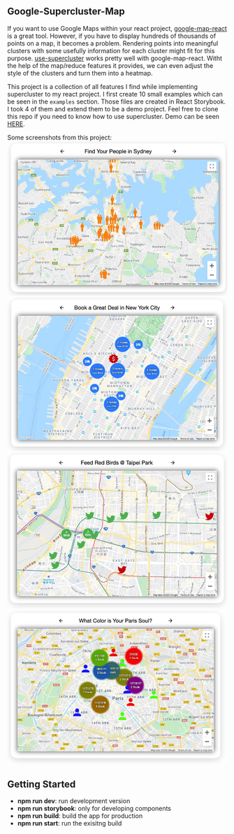 ## Google-Supercluster-Map
If you want to use Google Maps within your react project, [google-map-react](https://www.npmjs.com/package/google-map-react) is a great tool. However, if you have to display hundreds of thousands of points on a map, it becomes a problem. Rendering points into meaningful clusters with some usefully information for each cluster might fit for this purpose. [use-supercluster](https://www.npmjs.com/package/use-supercluster) works pretty well with google-map-react. Witht the help of the map/reduce features it provides, we can even adjust the style of the clusters and turn them into a heatmap.

This project is a collection of all features I find while implementing supercluster to my react project. I first create 10 small examples which can be seen in the `examples` section. Those files are created in React Storybook. I took 4 of them and extend them to be a demo project. Feel free to clone this repo if you need to know how to use supercluster. Demo can be seen [HERE](https://google-supercluster-map.herokuapp.com/).


Some screenshots from this project:
![readme_01](/public/doc/readme_01.jpg?raw=true)
![readme_02](/public/doc/readme_02.jpg?raw=true)
![readme_03](/public/doc/readme_03.jpg?raw=true)
![readme_04](/public/doc/readme_04.jpg?raw=true)

## Getting Started
<ul>
    <li><b>npm run dev</b>: run development version</li>
    <li><b>npm run storybook</b>: only for developing components</li>
    <li><b>npm run build</b>: build the app for production</li>
    <li><b>npm run start</b>: run the exisitng build</li>
</ul>
